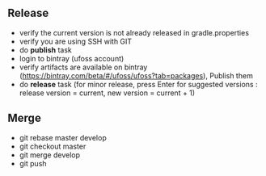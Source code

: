 ## Release
* verify the current version is not already released in gradle.properties
* verify you are using SSH with GIT
* do **publish** task
* login to bintray (ufoss account)
* verify artifacts are available on bintray (https://bintray.com/beta/#/ufoss/ufoss?tab=packages), Publish them
* do **release** task (for minor release, press Enter for suggested versions : release version = current, new version = current + 1)

## Merge
* git rebase master develop
* git checkout master
* git merge develop
* git push
